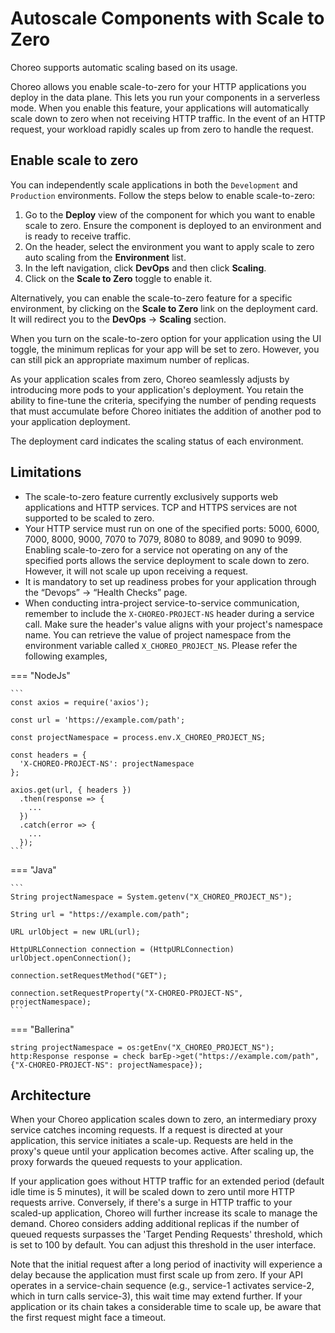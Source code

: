 # Autoscale Components with Scale to Zero
	
Choreo supports automatic scaling based on its usage. 

Choreo allows you enable scale-to-zero for your HTTP applications you deploy in the data plane. This lets you run your components in a serverless mode. When you enable this feature, your applications will automatically scale down to zero when not receiving HTTP traffic. In the event of an HTTP request, your workload rapidly scales up from zero to handle the request.

## Enable scale to zero

You can independently scale applications in both the `Development` and `Production` environments. Follow the steps below to enable scale-to-zero:

1. Go to the **Deploy** view of the component for which you want to enable scale to zero. Ensure the component is deployed to an environment and is ready to receive traffic. 
2. On the header, select the environment you want to apply scale to zero auto scaling from the **Environment** list.
2. In the left navigation, click **DevOps** and then click **Scaling**.
3. Click on the **Scale to Zero** toggle to enable it. 

Alternatively, you can enable the scale-to-zero feature for a specific environment, by clicking on the **Scale to Zero** link on the deployment card. It will redirect you to the **DevOps** -> **Scaling** section.

When you turn on the scale-to-zero option for your application using the UI toggle, the minimum replicas for your app will be set to zero. However, you can still pick an appropriate maximum number of replicas. 

As your application scales from zero, Choreo seamlessly adjusts by introducing more pods to your application's deployment. You retain the ability to fine-tune the criteria, specifying the number of pending requests that must accumulate before Choreo initiates the addition of another pod to your application deployment.

The deployment card indicates the scaling status of each environment. 

## Limitations

- The scale-to-zero feature currently exclusively supports web applications and HTTP services. TCP and HTTPS services are not supported to be scaled to zero.
- Your HTTP service must run on one of the specified ports: 5000, 6000, 7000, 8000, 9000, 7070 to 7079, 8080 to 8089, and 9090 to 9099. Enabling scale-to-zero for a service not operating on any of the specified ports allows the service deployment to scale down to zero. However, it will not scale up upon receiving a request.
- It is mandatory to set up readiness probes for your application through the “Devops” -> “Health Checks” page.
- When conducting intra-project service-to-service communication, remember to include the `X-CHOREO-PROJECT-NS` header during a service call. Make sure the header's value aligns with your project's namespace name. You can retrieve the value of project namespace from the environment variable called `X_CHOREO_PROJECT_NS`. Please refer the following examples,

=== "NodeJs"

	```
	const axios = require('axios');
	
	const url = 'https://example.com/path';
	
	const projectNamespace = process.env.X_CHOREO_PROJECT_NS;
	
	const headers = {
	  'X-CHOREO-PROJECT-NS': projectNamespace
	};
	
	axios.get(url, { headers })
	  .then(response => {
	    ...
	  })
	  .catch(error => {
	    ...
	  });
	```

=== "Java"

	```
	String projectNamespace = System.getenv("X_CHOREO_PROJECT_NS");
	
	String url = "https://example.com/path";
	
	URL urlObject = new URL(url);
	
	HttpURLConnection connection = (HttpURLConnection) urlObject.openConnection();
	
	connection.setRequestMethod("GET");
	
	connection.setRequestProperty("X-CHOREO-PROJECT-NS", projectNamespace);
	```
  
=== "Ballerina"

```
string projectNamespace = os:getEnv("X_CHOREO_PROJECT_NS");
http:Response response = check barEp->get("https://example.com/path", {"X-CHOREO-PROJECT-NS": projectNamespace});
```



## Architecture 

When your Choreo application scales down to zero, an intermediary proxy service catches incoming requests. If a request is directed at your application, this service initiates a scale-up. Requests are held in the proxy's queue until your application becomes active. After scaling up, the proxy forwards the queued requests to your application. 

If your application goes without HTTP traffic for an extended period (default idle time is 5 minutes), it will be scaled down to zero until more HTTP requests arrive. Conversely, if there's a surge in HTTP traffic to your scaled-up application, Choreo will further increase its scale to manage the demand. Choreo considers adding additional replicas if the number of queued requests surpasses the 'Target Pending Requests' threshold, which is set to 100 by default. You can adjust this threshold in the user interface. 

Note that the initial request after a long period of inactivity will experience a delay because the application must first scale up from zero. If your API operates in a service-chain sequence (e.g., service-1 activates service-2, which in turn calls service-3), this wait time may extend further. If your application or its chain takes a considerable time to scale up, be aware that the first request might face a timeout.







